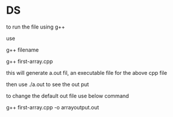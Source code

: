 # DS

to run the file using g++

use 

g++ filename

g++ first-array.cpp

this will generate a.out fil, an executable file for the above cpp file

then use  ./a.out to see the out put

to change the default out file use below command  

g++ first-array.cpp -o arrayoutput.out
